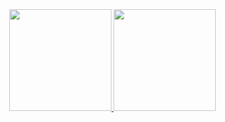 <div align="center">
  <a href="https://github.com/jonah-code
">
  <img height="180em" src="https://github-readme-stats.vercel.app/api?username=jonah-code&show_icons=true&theme=dracula&include_all_commits=true&count_private=true"/>
  <img height="180em" src="https://github-readme-stats.vercel.app/api/top-langs/?username=jonah-code&layout=compact&langs_count=7&theme=dracula"/>
</div>
